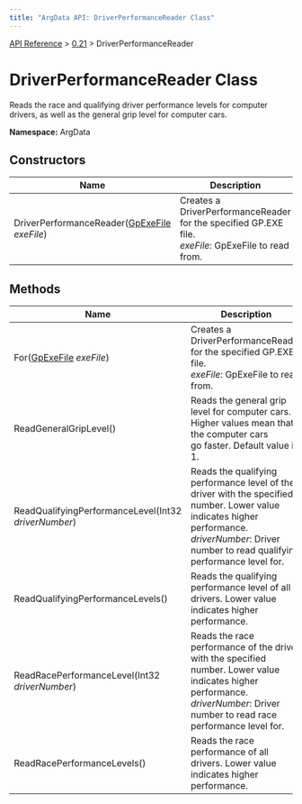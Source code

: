```yaml
---
title: "ArgData API: DriverPerformanceReader Class"
---
```


[API Reference](/argdata/api/) &gt; [0.21](/argdata/api/0.21/) &gt; DriverPerformanceReader

# DriverPerformanceReader Class

Reads the race and qualifying driver performance levels for computer drivers,
as well as the general grip level for computer cars.

**Namespace:** ArgData

## Constructors

<table class="table table-bordered table-striped ">
<thead>
  <tr>
    <th>Name</th>
    <th>Description</th>
  </tr>
</thead>
<tbody>
  <tr>
    <td>DriverPerformanceReader(<a href="/argdata/api/0.21/gpexefile/">GpExeFile</a> <em>exeFile</em>)</td>
    <td>Creates a DriverPerformanceReader for the specified GP.EXE file.<br /><em>exeFile</em>: GpExeFile to read from.<br /></td>
  </tr>
</tbody>
</table>


## Methods

<table class="table table-bordered table-striped ">
<thead>
  <tr>
    <th>Name</th>
    <th>Description</th>
  </tr>
</thead>
<tbody>
  <tr>
    <td>For(<a href="/argdata/api/0.21/gpexefile/">GpExeFile</a> <em>exeFile</em>)</td>
    <td>Creates a DriverPerformanceReader for the specified GP.EXE file.<br /><em>exeFile</em>: GpExeFile to read from.<br /></td>
  </tr>
  <tr>
    <td>ReadGeneralGripLevel()</td>
    <td>Reads the general grip level for computer cars. Higher values mean that the computer cars<br />go faster. Default value is 1.</td>
  </tr>
  <tr>
    <td>ReadQualifyingPerformanceLevel(Int32 <em>driverNumber</em>)</td>
    <td>Reads the qualifying performance level of the driver with the specified number. Lower value indicates higher performance.<br /><em>driverNumber</em>: Driver number to read qualifying performance level for.<br /></td>
  </tr>
  <tr>
    <td>ReadQualifyingPerformanceLevels()</td>
    <td>Reads the qualifying performance level of all drivers. Lower value indicates higher performance.</td>
  </tr>
  <tr>
    <td>ReadRacePerformanceLevel(Int32 <em>driverNumber</em>)</td>
    <td>Reads the race performance of the driver with the specified number. Lower value indicates higher performance.<br /><em>driverNumber</em>: Driver number to read race performance level for.<br /></td>
  </tr>
  <tr>
    <td>ReadRacePerformanceLevels()</td>
    <td>Reads the race performance of all drivers. Lower value indicates higher performance.</td>
  </tr>
</tbody>
</table>


